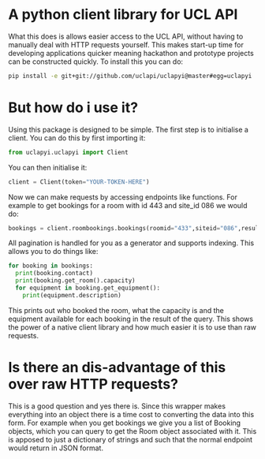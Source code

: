 # A python client library for UCL API

What this does is allows easier access to the UCL API, without having to manually deal with HTTP requests yourself. This makes start-up time for developing applications quicker meaning hackathon and prototype projects can be constructed quickly. To install this you can do:
```bash
pip install -e git+git://github.com/uclapi/uclapyi@master#egg=uclapyi
```

# But how do i use it?

Using this package is designed to be simple. The first step is to initialise a client. You can do this by first importing it:
```python
from uclapyi.uclapyi import Client
```
You can then initialise it:
```python
client = Client(token="YOUR-TOKEN-HERE")
```
Now we can make requests by accessing endpoints like functions. For example to get bookings for a room with id 443 and site_id 086 we would do:
```python
bookings = client.roombookings.bookings(roomid="433",siteid="086",results_per_page=10)
```
All pagination is handled for you as a generator and supports indexing. This allows you to do things like:
```python
for booking in bookings:
  print(booking.contact)
  print(booking.get_room().capacity)
  for equipment in booking.get_equipment():
    print(equipment.description)
```
This prints out who booked the room, what the capacity is and the equipment available for each booking in the result of the query. This shows the power of a native client library and how much easier it is to use than raw requests.

# Is there an dis-advantage of this over raw HTTP requests?

This is a good question and yes there is. Since this wrapper makes everything into an object there is a time cost to converting the data into this form. For example when you get bookings we give you a list of Booking objects, which you can query to get the Room object associated with it. This is apposed to just a dictionary of strings and such that the normal endpoint would return in JSON format.
